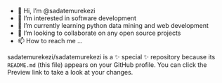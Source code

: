 - 👋 Hi, I’m @sadatemurekezi
- 👀 I’m interested in software development
- 🌱 I’m currently learning python data mining and web development
- 💞️ I’m looking to collaborate on any open source projects
- 📫 How to reach me ...

sadatemurekezi/sadatemurekezi is a ✨ special ✨ repository because its `README.md` (this file) appears on your GitHub profile.
You can click the Preview link to take a look at your changes.

